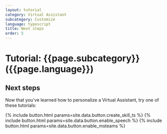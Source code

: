 ```yaml
---
layout: tutorial
category: Virtual Assistant
subcategory: Customize
language: typescript
title: Next steps
order: 5
---
```


# Tutorial: {{page.subcategory}} ({{page.language}})

## Next steps

Now that you've learned how to personalize a Virtual Assistant, try one of these tutorials:

<div class="card-deck">
    {% include button.html params=site.data.button.create_skill_ts %}
    {% include button.html params=site.data.button.enable_speech %}
    {% include button.html params=site.data.button.enable_msteams %}
</div>